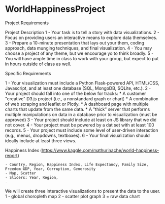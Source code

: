 # WorldHappinessProject

Project Requirements

Project Description
1 - Your task is to tell a story with data visualizations.
2 - Focus on providing users an interactive means to explore data themselves.
3 - Prepare a 10-minute presentation that lays out your them, coding approach, data munging techniques, and final visualization.
4 - You may choose a project of any theme, but we encourage yo to think broadly.
5 - You will have ample time in class to work with your group, but expect to put in hours outside of class as well.

Specific Requirements

1 - Your visualization must include a Python Flask-powered API, HTML/CSS, Javascript, and at least one database (SQL, MongoDB, SQLite, etc.).
2 - Your project should fall into one of the below for tracks:
	* A customer "creative" D3.js project (i.e., a nonstandard graph or chart)
	* A combination of web scraping and leaflet or Plotly.
	* A dashboard page with multiple charts that update from the same data.
	* A "thick" server that performs multiple manipulations on data in a database prior to visualization (must be approved)
3 - Your project should include at least on JS library that we did not cover.
4 - Your project must be powered by a dat set with at least 100 records.
5 - Your project must include some level of user-driven interaction (e.g., menus, dropdowns, textboxes).
6 - Your final visualization should ideally include at least three views.


Happiness Index (https://www.kaggle.com/mathurinache/world-happiness-report)
	
	- Country, Region, Happiness Index, Life Expectancy, Family Size, Freedom GDP, Year, Corruption, Generosity
	- Map, Scatter
	- Slicers: Year, Region, 
	-


We will create three interactive visualizations to present the data to the user.
1 - global choropleth map
2 - scatter plot graph
3 = raw data chart